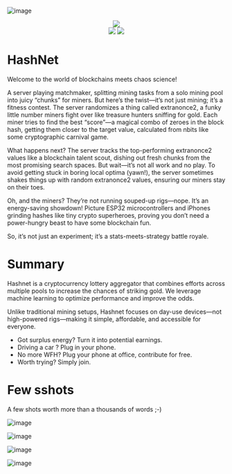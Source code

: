 ![image](https://github.com/user-attachments/assets/f0e342ad-a39e-4dc9-b08b-f358db93b864)

<div align="center">
<a href=https://github.com/invpe/HashNet/releases/tag/1.2><img src="https://badgen.net/static/>/Releases/34ebd5?scale=2?"></a><BR>
<a href=https://github.com/invpe/HashNet/issues><img src="https://badgen.net/static/>/Issues/8e44ad?scale=2?"></a>   
<a href=https://hashnet.amstaff.uk/f2d312928410f600aa7afaaf5d76ae60b2bd2504592bde42e127ab1d7d278301/><img src="https://badgen.net/static/>/Explorer/3498db?scale=2?"></a>
  <BR>
</div>


# HashNet


Welcome to the world of blockchains meets chaos science! 

A server playing matchmaker, splitting mining tasks from a solo mining pool into juicy “chunks” for miners. But here’s the twist—it’s not just mining; it’s a fitness contest. The server randomizes a thing called extranonce2, a funky little number miners fight over like treasure hunters sniffing for gold. Each miner tries to find the best “score”—a magical combo of zeroes in the block hash, getting them closer to the target value, calculated from nbits like some cryptographic carnival game.

What happens next? The server tracks the top-performing extranonce2 values like a blockchain talent scout, dishing out fresh chunks from the most promising search spaces. But wait—it’s not all work and no play. To avoid getting stuck in boring local optima (yawn!), the server sometimes shakes things up with random extranonce2 values, ensuring our miners stay on their toes.

Oh, and the miners? They’re not running souped-up rigs—nope. It’s an energy-saving showdown! Picture ESP32 microcontrollers and iPhones grinding hashes like tiny crypto superheroes, proving you don’t need a power-hungry beast to have some blockchain fun.

So, it’s not just an experiment; it’s a stats-meets-strategy battle royale.  

# Summary

Hashnet is a cryptocurrency lottery aggregator that combines efforts across multiple pools to increase the chances of striking gold. 
We leverage machine learning to optimize performance and improve the odds.

Unlike traditional mining setups, Hashnet focuses on day-use devices—not high-powered rigs—making it simple, affordable, and accessible for everyone.

- Got surplus energy? Turn it into potential earnings.
- Driving a car ? Plug in your phone.
- No more WFH? Plug your phone at office, contribute for free.
- Worth trying? Simply join.
 
# Few sshots

A few shots worth more than a thousands of words ;-)

![image](https://github.com/user-attachments/assets/843f0a21-4fb6-4be0-8443-e09d9de35adc)

![image](https://github.com/user-attachments/assets/77f8643c-5855-4bdb-8755-6031eea7ce20)

![image](https://github.com/user-attachments/assets/48bda940-7d7b-4cfd-babf-fe79cd1649e0)

![image](https://github.com/user-attachments/assets/acba2ac9-83b5-45de-bbe8-c22395933adc)
